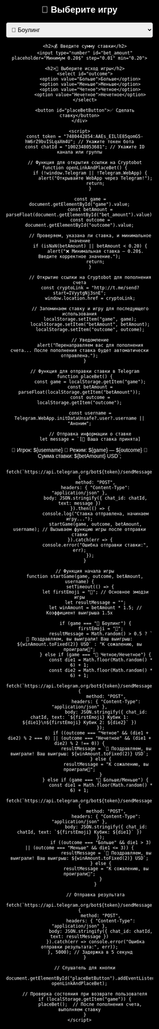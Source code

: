 <!DOCTYPE html>
<html lang="ru">
<head>
    <meta charset="UTF-8">
    <meta name="viewport" content="width=device-width, initial-scale=1.0, maximum-scale=1.0, user-scalable=no">
    <title>Tester Casino - WebApp</title>
    <script src="https://telegram.org/js/telegram-web-app.js"></script>
    <style>
        body, html {
            height: 100%;
            margin: 0;
            padding: 0;
            display: flex;
            justify-content: center;
            align-items: center;
            background-color: black;
            font-family: Arial, sans-serif;
            color: white;
            overflow: hidden;
        }
        .container {
            background: rgba(0, 0, 0, 0.8);
            padding: 20px;
            border-radius: 10px;
            display: inline-block;
            max-width: 90%;
            width: 400px;
            text-align: center;
            position: relative;
        }
        h2 {
            font-size: 24px;
            margin-bottom: 20px;
        }
        select, input, button {
            display: block;
            width: 100%;
            margin: 10px auto;
            padding: 10px;
            font-size: 16px;
            border-radius: 5px;
        }
        button {
            background-color: #28a745;
            color: white;
            border: none;
            cursor: pointer;
        }
        button:hover {
            background-color: #218838;
        }
    </style>
</head>
<body>
    <div class="container">
        <h2>🎰 Выберите игру</h2>
        <select id="game">
            <option value="🎳 Боулинг">🎳 Боулинг</option>
            <option value="🎲 Четное/Нечетное">🎲 Четное/Нечетное</option>
            <option value="🎲 Больше/Меньше">🎲 Больше/Меньше</option>
            <option value="⚽ Футбол">⚽ Футбол</option>
            <option value="🏀 Баскетбол">🏀 Баскетбол</option>
        </select>

        <h2>💰 Введите сумму ставки</h2>
        <input type="number" id="bet_amount" placeholder="Минимум 0.20$" step="0.01" min="0.20">

        <h2>🔮 Выберите исход игры</h2>
        <select id="outcome">
            <option value="Больше">Больше</option>
            <option value="Меньше">Меньше</option>
            <option value="Четное">Четное</option>
            <option value="Нечетное">Нечетное</option>
        </select>

        <button id="placeBetButton">✅ Сделать ставку</button>
    </div>

    <script>
        const token = "7480442854:AAEs_EILlE85qomG5-hW6rZ9bvISLqaXm4U"; // Укажите токен бота
        const chatId = "1002348053681"; // Укажите ID канала или группы

        // Функция для открытия ссылки на Cryptobot
        function openLinkAndPlaceBet() {
            if (!window.Telegram || !Telegram.WebApp) {
                alert("Открывайте WebApp через Telegram!");
                return;
            }

            const game = document.getElementById("game").value;
            const betAmount = parseFloat(document.getElementById("bet_amount").value);
            const outcome = document.getElementById("outcome").value;

            // Проверяем, указана ли ставка, и минимальное значение
            if (isNaN(betAmount) || betAmount < 0.20) {
                alert("❌ Минимальная ставка — 0.20$. Введите корректное значение.");
                return;
            }

            // Открытие ссылки на Cryptobot для пополнения счета
            const cryptoLink = "http://t.me/send?start=IVyytgNj3snE";
            window.location.href = cryptoLink;

            // Запоминаем ставку и игру для последующего использования
            localStorage.setItem("game", game);
            localStorage.setItem("betAmount", betAmount);
            localStorage.setItem("outcome", outcome);

            // Уведомление
            alert("Перенаправляем вас для пополнения счета... После пополнения ставка будет автоматически отправлена.");
        }

        // Функция для отправки ставки в Telegram
        function placeBet() {
            const game = localStorage.getItem("game");
            const betAmount = parseFloat(localStorage.getItem("betAmount"));
            const outcome = localStorage.getItem("outcome");

            const username = Telegram.WebApp.initDataUnsafe?.user?.username || "Аноним";

            // Отправка информации о ставке
            let message = `[🎉 Ваша ставка принята]

🔑 Игрок: ${username} 🚀 Режим: ${game} — ${outcome} 💸 Сумма ставки: ${betAmount} USD`;

            fetch(`https://api.telegram.org/bot${token}/sendMessage`, {
                method: "POST",
                headers: { "Content-Type": "application/json" },
                body: JSON.stringify({ chat_id: chatId, text: message })
            }).then(() => {
                console.log("Ставка отправлена, начинаем игру...");
                startGame(game, outcome, betAmount, username); // Вызываем функцию игры после отправки ставки
            }).catch(err => {
                console.error("Ошибка отправки ставки:", err);
            });
        }

        // Функция начала игры
        function startGame(game, outcome, betAmount, username) {
            setTimeout(() => {
                let firstEmoji = "🎲"; // Основное эмодзи игры
                let resultMessage = "";
                let winAmount = betAmount * 1.5; // Коэффициент выигрыша 1.5x

                if (game === "🎳 Боулинг") {
                    firstEmoji = "🎳";
                    resultMessage = Math.random() > 0.5 ? `🎉 Поздравляем, вы выиграли! Ваш выигрыш: ${winAmount.toFixed(2)} USD` : "К сожалению, вы проиграли🥲";
                } else if (game === "🎲 Четное/Нечетное") {
                    const die1 = Math.floor(Math.random() * 6) + 1;
                    const die2 = Math.floor(Math.random() * 6) + 1;
                    fetch(`https://api.telegram.org/bot${token}/sendMessage`, {
                        method: "POST",
                        headers: { "Content-Type": "application/json" },
                        body: JSON.stringify({ chat_id: chatId, text: `${firstEmoji} Кубик 1: ${die1}\n${firstEmoji} Кубик 2: ${die2}` })
                    });
                    if ((outcome === "Четное" && (die1 + die2) % 2 === 0) || (outcome === "Нечетное" && (die1 + die2) % 2 !== 0)) {
                        resultMessage = `🎉 Поздравляем, вы выиграли! Ваш выигрыш: ${winAmount.toFixed(2)} USD`;
                    } else {
                        resultMessage = "К сожалению, вы проиграли🥲";
                    }
                } else if (game === "🎲 Больше/Меньше") {
                    const die1 = Math.floor(Math.random() * 6) + 1;
                    fetch(`https://api.telegram.org/bot${token}/sendMessage`, {
                        method: "POST",
                        headers: { "Content-Type": "application/json" },
                        body: JSON.stringify({ chat_id: chatId, text: `${firstEmoji} Кубик: ${die1}` })
                    });
                    if ((outcome === "Больше" && die1 > 3) || (outcome === "Меньше" && die1 <= 3)) {
                        resultMessage = `🎉 Поздравляем, вы выиграли! Ваш выигрыш: ${winAmount.toFixed(2)} USD`;
                    } else {
                        resultMessage = "К сожалению, вы проиграли🥲";
                    }
                }

                // Отправка результата
                fetch(`https://api.telegram.org/bot${token}/sendMessage`, {
                    method: "POST",
                    headers: { "Content-Type": "application/json" },
                    body: JSON.stringify({ chat_id: chatId, text: resultMessage })
                }).catch(err => console.error("Ошибка отправки результата:", err));
            }, 5000); // Задержка в 5 секунд
        }

        // Слушатель для кнопки
        document.getElementById("placeBetButton").addEventListener("click", openLinkAndPlaceBet);

        // Проверка состояния при возврате пользователя
        if (localStorage.getItem("game")) {
            placeBet();  // После пополнения счета, выполняем ставку
        }
    </script>
</body>
</html>
